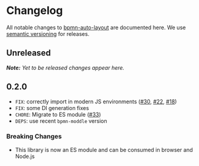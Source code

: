 # Changelog

All notable changes to [bpmn-auto-layout](https://github.com/bpmn-io/bpmn-auto-layout) are documented here. We use [semantic versioning](http://semver.org/) for releases.

## Unreleased

_**Note:** Yet to be released changes appear here._

## 0.2.0

* `FIX`: correctly import in modern JS environments ([#30](https://github.com/bpmn-io/bpmn-auto-layout/pull/30), [#22](https://github.com/bpmn-io/bpmn-auto-layout/issues/22), [#18](https://github.com/bpmn-io/bpmn-auto-layout/issues/18))
* `FIX`: some DI generation fixes
* `CHORE`: Migrate to ES module ([#33](https://github.com/bpmn-io/bpmn-auto-layout/pull/33))
* `DEPS`: use recent `bpmn-moddle` version

### Breaking Changes

* This library is now an ES module and can be consumed in browser and Node.js